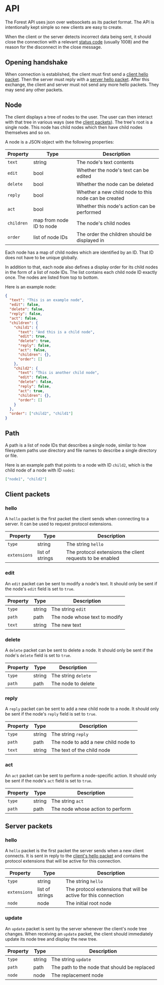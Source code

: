 # API

The Forest API uses json over websockets as its packet format. The API is
intentionally kept simple so new clients are easy to create.

When the client or the server detects incorrect data being sent, it should close
the connection with a relevant
[status code](https://tools.ietf.org/html/rfc6455#section-7.4) (usually 1008)
and the reason for the disconnect in the close message.

## Opening handshake

When connection is established, the client must first send a
[client hello packet](#hello). Then the server must reply with a
[server hello packet](#hello-1). After this exchange, the client and server must
not send any more hello packets. They may send any other packets.

## Node

The client displays a tree of nodes to the user. The user can then interact with
that tree in various ways (see the [client packets](#client-packets)). The
tree's root is a single node. This node has child nodes which then have child
nodes themselves and so on.

A node is a JSON object with the following properties:

| Property   | Type                     | Description                                          |
|------------|--------------------------|------------------------------------------------------|
| `text`     | string                   | The node's text contents                             |
| `edit`     | bool                     | Whether the node's text can be edited                |
| `delete`   | bool                     | Whether the node can be deleted                      |
| `reply`    | bool                     | Whether a new child node to this node can be created |
| `act`      | bool                     | Whether this node's action can be performed          |
| `children` | map from node ID to node | The node's child nodes                               |
| `order`    | list of node IDs         | The order the children should be displayed in        |

Each node has a map of child nodes which are identified by an ID. That ID does
not have to be unique globally.

In addition to that, each node also defines a display order for its child nodes
in the form of a list of node IDs. The list contains each child node ID exactly
once. The nodes are listed from top to bottom.

Here is an example node:

``` json
{
  "text": "This is an example node",
  "edit": false,
  "delete": false,
  "reply": false,
  "act": false,
  "children": {
    "child1": {
      "text": "And this is a child node",
      "edit": true,
      "delete": true,
      "reply": false,
      "act": false,
      "children": {},
      "order": []
    },
    "child2": {
      "text": "This is another child node",
      "edit": false,
      "delete": false,
      "reply": false,
      "act": true,
      "children": {},
      "order": []
    }
  },
  "order": ["child2", "child1"]
}
```

## Path

A path is a list of node IDs that describes a single node, similar to how
filesystem paths use directory and file names to describe a single directory or
file.

Here is an example path that points to a node with ID `child2`, which is the
child node of a node with ID `node1`:

``` json
["node1", "child2"]
```

## Client packets

### hello

A `hello` packet is the first packet the client sends when connecting to a
server. It can be used to request protocol extensions.

| Property     | Type            | Description                                               |
|--------------|-----------------|-----------------------------------------------------------|
| `type`       | string          | The string `hello`                                        |
| `extensions` | list of strings | The protocol extensions the client requests to be enabled |

### edit

An `edit` packet can be sent to modify a node's text. It should only be sent if
the node's `edit` field is set to `true`.

| Property | Type   | Description                   |
|----------|--------|-------------------------------|
| `type`   | string | The string `edit`             |
| `path`   | path   | The node whose text to modify |
| `text`   | string | The new text                  |

### delete

A `delete` packet can be sent to delete a node. It should only be sent if the
node's `delete` field is set to `true`.

| Property | Type   | Description         |
|----------|--------|---------------------|
| `type`   | string | The string `delete` |
| `path`   | path   | The node to delete  |

### reply

A `reply` packet can be sent to add a new child node to a node. It should only
be sent if the node's `reply` field is set to `true`.

| Property | Type   | Description                         |
|----------|--------|-------------------------------------|
| `type`   | string | The string `reply`                  |
| `path`   | path   | The node to add a new child node to |
| `text`   | string | The text of the child node          |

### act

An `act` packet can be sent to perform a node-specific action. It should only be
sent if the node's `act` field is set to `true`.

| Property | Type   | Description                      |
|----------|--------|----------------------------------|
| `type`   | string | The string `act`                 |
| `path`   | path   | The node whose action to perform |

## Server packets

### hello

A `hello` packet is the first packet the server sends when a new client
connects. It is sent in reply to the [client's hello packet](#hello) and
contains the protocol extensions that will be active for this connection.

| Property     | Type            | Description                                                     |
|--------------|-----------------|-----------------------------------------------------------------|
| `type`       | string          | The string `hello`                                              |
| `extensions` | list of strings | The protocol extensions that will be active for this connection |
| `node`       | node            | The initial root node                                           |

### update

An `update` packet is sent by the server whenever the client's node tree
changes. When receiving an `update` packet, the client should immediately update
its node tree and display the new tree.

| Property | Type   | Description                                  |
|----------|--------|----------------------------------------------|
| `type`   | string | The string `update`                          |
| `path`   | path   | The path to the node that should be replaced |
| `node`   | node   | The replacement node                         |
